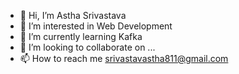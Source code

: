 - 👋 Hi, I’m Astha Srivastava
- 👀 I’m interested in Web Development 
- 🌱 I’m currently learning Kafka
- 💞️ I’m looking to collaborate on ...
- 📫 How to reach me srivastavastha811@gmail.com

<!---
AsthaSrivastava8/AsthaSrivastava8 is a ✨ special ✨ repository because its `README.md` (this file) appears on your GitHub profile.
You can click the Preview link to take a look at your changes.
--->
